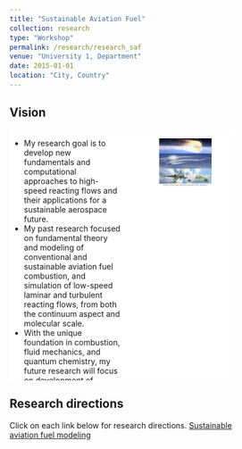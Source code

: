 ```yaml
---
title: "Sustainable Aviation Fuel"
collection: research
type: "Workshop"
permalink: /research/research_saf
venue: "University 1, Department"
date: 2015-01-01
location: "City, Country"
---
```


## Vision

<div class="row">
<style>
* {
  box-sizing: border-box;
}
.column {
  float: left;
  padding: 2px;
  height: 450px; 
}
.left {
  width: 50%;
}
.right {
  width: 50%;
}
.row:after {
  content: "";
  display: table;
  clear: both;
}
</style>
  <div class="column left" style="background-color:rgb(255,255,255);">
    <ul>
      <li>
        My research goal is to develop new fundamentals and computational approaches to high-speed reacting flows and their applications for a sustainable aerospace future.  
      </li>
      <li>
        My past research focused on fundamental theory and modeling of conventional and sustainable aviation fuel combustion, and simulation of low-speed laminar and turbulent reacting flows, from both the continuum aspect and molecular scale. 
      </li>
      <li>
        With the unique foundation in combustion, fluid mechanics, and quantum chemistry, my future research will focus on development of multiscale computational methods integrating <em>ab initio</em> molecular modeling, chemical kinetic modeling, and turbulence-resolved flow simulations for high-speed reacting flow studies. 
      </li>
    </ul>
  </div>
  <div class="column right" style="background-color:rgb(255,255,255);">
    <ul>
      <figure>
        <img src="/images/research/ResearchVision.png" alt="Research Vision" style="width:100%">
      </figure>
    </ul>
  </div>
</div>

## Research directions
Click on each link below for research directions.
<a href="/_pages/research_saf" target="_blank" rel="noopener noreferrer">Sustainable aviation fuel modeling</a> 


<!---
{% include base_path %}

{% for post in site.research reversed %}
  {% include archive-single.html %}
{% endfor %}
--->
